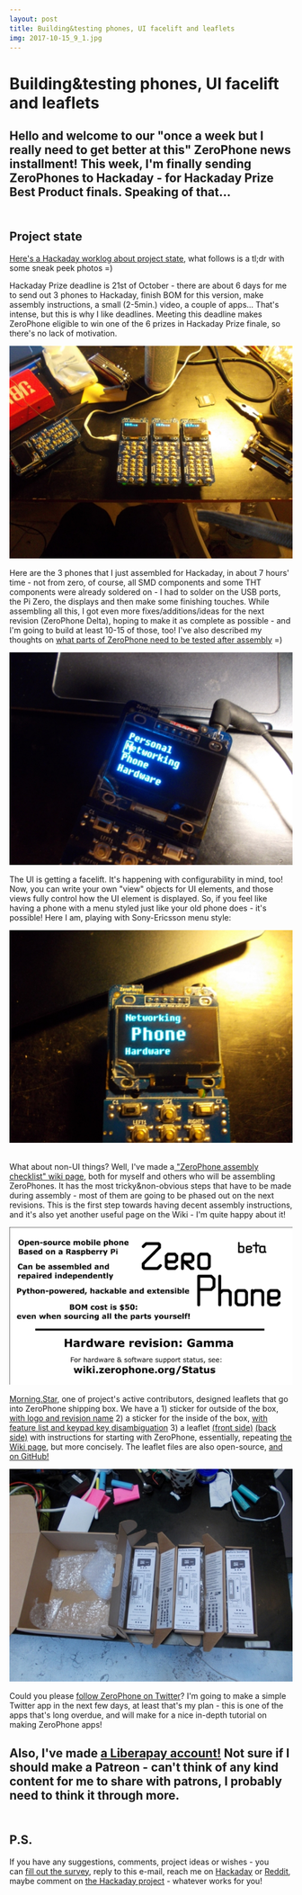 ```yaml
---
layout: post
title: Building&testing phones, UI facelift and leaflets
img: 2017-10-15_9_1.jpg 
---
```


# Building&testing phones, UI facelift and leaflets

   
 Hello and welcome to our "once a week but I really need to get better at this" ZeroPhone news installment! This week, I'm finally sending ZeroPhones to Hackaday - for Hackaday Prize Best Product finals. Speaking of that...  
   
---

## Project state

   
 [Here's a Hackaday worklog about project state](https://hackaday.io/project/19035/log/68849), what follows is a tl;dr with some sneak peek photos =)  
   
 Hackaday Prize deadline is 21st of October - there are about 6 days for me to send out 3 phones to Hackaday, finish BOM for this version, make assembly instructions, a small (2-5min.) video, a couple of apps... That's intense, but this is why I like deadlines. Meeting this deadline makes ZeroPhone eligible to win one of the 6 prizes in Hackaday Prize finale, so there's no lack of motivation.   
   
 ![](../images/2017-10-15_9_2.jpg)  
   
 Here are the 3 phones that I just assembled for Hackaday, in about 7 hours' time - not from zero, of course, all SMD components and some THT components were already soldered on - I had to solder on the USB ports, the Pi Zero, the displays and then make some finishing touches. While assembling all this, I got even more fixes/additions/ideas for the next revision (ZeroPhone Delta), hoping to make it as complete as possible - and I'm going to build at least 10-15 of those, too! I've also described my thoughts on [what parts of ZeroPhone need to be tested after assembly](https://hackaday.io/project/19035/log/68840) =)  
   
 ![](../images/2017-10-15_9_3.jpg)  
   
 The UI is getting a facelift. It's happening with configurability in mind, too! Now, you can write your own "view" objects for UI elements, and those views fully control how the UI element is displayed. So, if you feel like having a phone with a menu styled just like your old phone does - it's possible! Here I am, playing with Sony-Ericsson menu style:  
   
 ![](../images/2017-10-15_9_4.jpg)  
   
     
 What about non-UI things? Well, I've made a[ "ZeroPhone assembly checklist" wiki page](http://wiki.zerophone.org/index.php/ZeroPhone_assembly_checklist), both for myself and others who will be assembling ZeroPhones. It has the most tricky&non-obvious steps that have to be made during assembly - most of them are going to be phased out on the next revisions. This is the first step towards having decent assembly instructions, and it's also yet another useful page on the Wiki - I'm quite happy about it!  
   
 ![](../images/2017-10-15_9_5.png)  
   
   
 [Morning.Star](https://hackaday.io/Jez.Boxall), one of project's active contributors, designed leaflets that go into ZeroPhone shipping box. We have a 1) sticker for outside of the box, [with logo and revision name](https://cdn.hackaday.io/images/original//5351031507878988266.png) 2) a sticker for the inside of the box, [with feature list and keypad key disambiguation](https://cdn.hackaday.io/images/original//5215211507846707596.png) 3) a leaflet [(front side)](https://cdn.hackaday.io/images/original//6249261507867399674.png) [(back side)](https://cdn.hackaday.io/images/original//5253361507867534535.png) with instructions for starting with ZeroPhone, essentially, repeating [the Wiki page](http://wiki.zerophone.org/index.php/Starting_with_ZeroPhone), but more concisely. The leaflet files are also open-source, [and on GitHub!](https://github.com/ZeroPhone/leaflets/)  
   
 ![](../images/2017-10-15_9_6.jpg)  
   
 Could you please [follow ZeroPhone on Twitter](https://twitter.com/ZeroPhoneOSHW)? I'm going to make a simple Twitter app in the next few days, at least that's my plan - this is one of the apps that's long overdue, and will make for a nice in-depth tutorial on making ZeroPhone apps!  
   
 Also, I've made [a Liberapay account!](https://liberapay.com/zerophone/) Not sure if I should make a Patreon - can't think of any kind content for me to share with patrons, I probably need to think it through more.  
   
---

## P.S.

 If you have any suggestions, comments, project ideas or wishes - you can [fill out the survey](https://zerophone.github.io/newsletter/survey/), reply to this e-mail, reach me on [Hackaday](https://hackaday.io/CRImier) or [Reddit](https://www.reddit.com/user/CRImier), maybe comment on [the Hackaday project](https://hackaday.io/project/19035) - whatever works for you! 

  